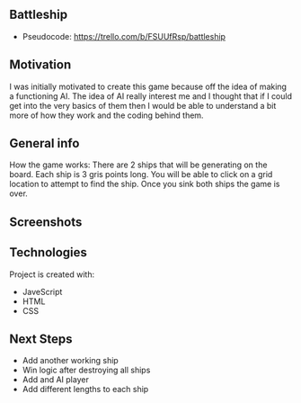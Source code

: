 ## Battleship
* Pseudocode: https://trello.com/b/FSUUfRsp/battleship

## Motivation
I was initially motivated to create this game because off the idea of making a functioning AI. The idea of AI really interest me and I thought that if I could get into the very basics of them then I would be able to understand a bit more of how they work and the coding behind them. 

## General info
How the game works:
There are 2 ships that will be generating on the board. Each ship is 3 gris points long. You will be able to click on a grid location to attempt to find the ship. Once you sink both ships the game is over. 

## Screenshots
	
## Technologies
Project is created with:
* JaveScript
* HTML
* CSS

## Next Steps
* Add another working ship
* Win logic after destroying all ships
* Add and AI player
* Add different lengths to each ship